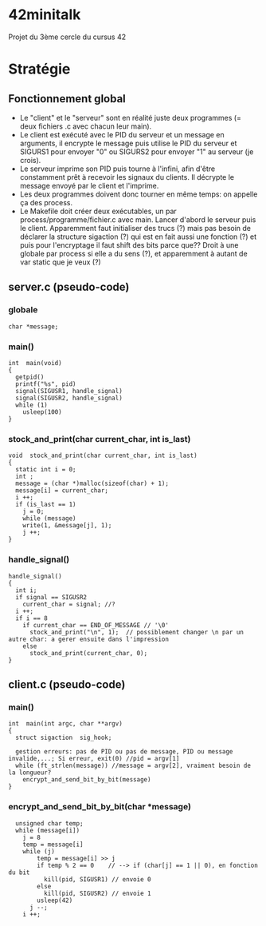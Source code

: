 # 42minitalk
Projet du 3ème cercle du cursus 42

# Stratégie
## Fonctionnement global
- Le "client" et le "serveur" sont en réalité juste deux programmes (= deux fichiers .c avec chacun leur main).
- Le client est exécuté avec le PID du serveur et un message en arguments, il encrypte le message puis utilise le PID du serveur et SIGURS1 pour envoyer "0" ou SIGURS2 pour envoyer "1" au serveur (je crois).
- Le serveur imprime son PID puis tourne à l'infini, afin d'être constamment prêt à recevoir les signaux du clients. Il décrypte le message envoyé par le client et l'imprime.
- Les deux programmes doivent donc tourner en même temps: on appelle ça des process. 
- Le Makefile doit créer deux exécutables, un par process/programme/fichier.c avec main. Lancer d'abord le serveur puis le client.
Apparemment faut initialiser des trucs (?) mais pas besoin de déclarer la structure sigaction (?) qui est en fait aussi une fonction (?) et puis pour l'encryptage il faut shift des bits parce que??
Droit à une globale par process si elle a du sens (?), et apparemment à autant de var static que je veux (?)

## server.c (pseudo-code)
### globale
```
char *message;
```
### main()
```
int  main(void)
{
  getpid()
  printf("%s", pid)
  signal(SIGUSR1, handle_signal)
  signal(SIGUSR2, handle_signal)
  while (1)
    usleep(100)
}
```
### stock_and_print(char current_char, int is_last)
```
void  stock_and_print(char current_char, int is_last)
{
  static int i = 0;
  int ;
  message = (char *)malloc(sizeof(char) + 1);
  message[i] = current_char;
  i ++;
  if (is_last == 1)
    j = 0;
    while (message)
	write(1, &message[j], 1);
	j ++;
}
```
### handle_signal()
```
handle_signal()
{
  int i;
  if signal == SIGUSR2
    current_char = signal; //?
  i ++;
  if i == 8
    if current_char == END_OF_MESSAGE // '\0'
      stock_and_print("\n", 1);  // possiblement changer \n par un autre char: a gerer ensuite dans l'impression
    else
      stock_and_print(current_char, 0);
}
```


## client.c (pseudo-code)
### main()
```
int  main(int argc, char **argv)
{
  struct sigaction	sig_hook;

  gestion erreurs: pas de PID ou pas de message, PID ou message invalide,...; Si erreur, exit(0) //pid = argv[1]
  while (ft_strlen(message)) //message = argv[2], vraiment besoin de la longueur?
    encrypt_and_send_bit_by_bit(message)
}
```

### encrypt_and_send_bit_by_bit(char *message)
```
  unsigned char temp;
  while (message[i])
    j = 8
    temp = message[i]
    while (j)
        temp = message[i] >> j
        if temp % 2 == 0    // --> if (char[j] == 1 || 0), en fonction du bit 
          kill(pid, SIGUSR1) // envoie 0
        else
          kill(pid, SIGUSR2) // envoie 1
        usleep(42)
      j --;
    i ++;
```
